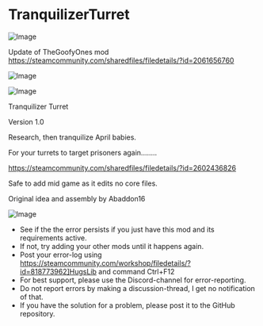 # TranquilizerTurret

![Image](https://i.imgur.com/buuPQel.png)

Update of TheGoofyOnes mod
https://steamcommunity.com/sharedfiles/filedetails/?id=2061656760

![Image](https://i.imgur.com/pufA0kM.png)

	
![Image](https://i.imgur.com/Z4GOv8H.png)

Tranquilizer Turret
  
Version 1.0

Research, then tranquilize April babies.

For your turrets to target prisoners again........

https://steamcommunity.com/sharedfiles/filedetails/?id=2602436826

Safe to add mid game as it edits no core files.

Original idea and assembly by Abaddon16
	
![Image](https://i.imgur.com/PwoNOj4.png)



-  See if the the error persists if you just have this mod and its requirements active.
-  If not, try adding your other mods until it happens again.
-  Post your error-log using https://steamcommunity.com/workshop/filedetails/?id=818773962]HugsLib and command Ctrl+F12
-  For best support, please use the Discord-channel for error-reporting.
-  Do not report errors by making a discussion-thread, I get no notification of that.
-  If you have the solution for a problem, please post it to the GitHub repository.


